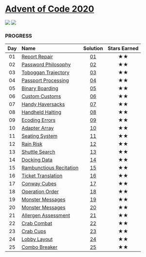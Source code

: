 # [Advent of Code 2020](https://adventofcode.com/2020)

![](https://img.shields.io/badge/day%20-25-blue)
![](https://img.shields.io/badge/stars%20⭐-50-yellow)

### PROGRESS

| Day | Name                                                           | Solution | Stars Earned |
|:--:|:----------------------------------------------------------------|:--------:|:------------:|
| 01 | [Report Repair](https://adventofcode.com/2020/day/1)            | [01](01) |      ★★      |
| 02 | [Password Philosophy](https://adventofcode.com/2020/day/2)      | [02](02) |      ★★      |
| 03 | [Toboggan Trajectory](https://adventofcode.com/2020/day/3)      | [03](03) |      ★★      |
| 04 | [Passport Processing](https://adventofcode.com/2020/day/4)      | [04](04) |      ★★      |
| 05 | [Binary Boarding](https://adventofcode.com/2020/day/5)          | [05](05) |      ★★      |
| 06 | [Custom Customs](https://adventofcode.com/2020/day/6)           | [06](06) |      ★★      |
| 07 | [Handy Haversacks](https://adventofcode.com/2020/day/7)         | [07](07) |      ★★      |
| 08 | [Handheld Halting](https://adventofcode.com/2020/day/8)         | [08](08) |      ★★      |
| 09 | [Ecoding Errors](https://adventofcode.com/2020/day/9)           | [09](09) |      ★★      |
| 10 | [Adapter Array](https://adventofcode.com/2020/day/10)           | [10](10) |      ★★      |
| 11 | [Seating System](https://adventofcode.com/2020/day/11)          | [11](11) |      ★★      |
| 12 | [Rain Risk](https://adventofcode.com/2020/day/12)               | [12](12) |      ★★      |
| 13 | [Shuttle Search](https://adventofcode.com/2020/day/13)          | [13](13) |      ★★      |
| 14 | [Docking Data](https://adventofcode.com/2020/day/14)            | [14](14) |      ★★      |
| 15 | [Rambunctious Recitation](https://adventofcode.com/2020/day/15) | [15](15) |      ★★      |
| 16 | [Ticket Translation](https://adventofcode.com/2020/day/16)      | [16](16) |      ★★      |
| 17 | [Conway Cubes](https://adventofcode.com/2020/day/17)            | [17](17) |      ★★      |
| 18 | [Operation Order](https://adventofcode.com/2020/day/18)         | [18](18) |      ★★      |
| 19 | [Monster Messages](https://adventofcode.com/2020/day/19)        | [19](19) |      ★★      |
| 20 | [Monster Messages](https://adventofcode.com/2020/day/20)        | [20](20) |      ★★      |
| 21 | [Allergen Assessment](https://adventofcode.com/2020/day/21)     | [21](21) |      ★★      |
| 22 | [Crab Combat](https://adventofcode.com/2020/day/22)             | [22](22) |      ★★      |
| 23 | [Crab Cups](https://adventofcode.com/2020/day/23)               | [23](23) |      ★★      |
| 24 | [Lobby Layout](https://adventofcode.com/2020/day/24)            | [24](24) |      ★★      |
| 25 | [Combo Breaker](https://adventofcode.com/2020/day/25)           | [25](25) |      ★★      |

